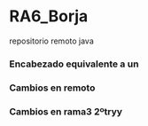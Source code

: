 # RA6_Borja
repositorio remoto java
### Encabezado equivalente a un <h3>
### Cambios en remoto
### Cambios en rama3 2ºtryy